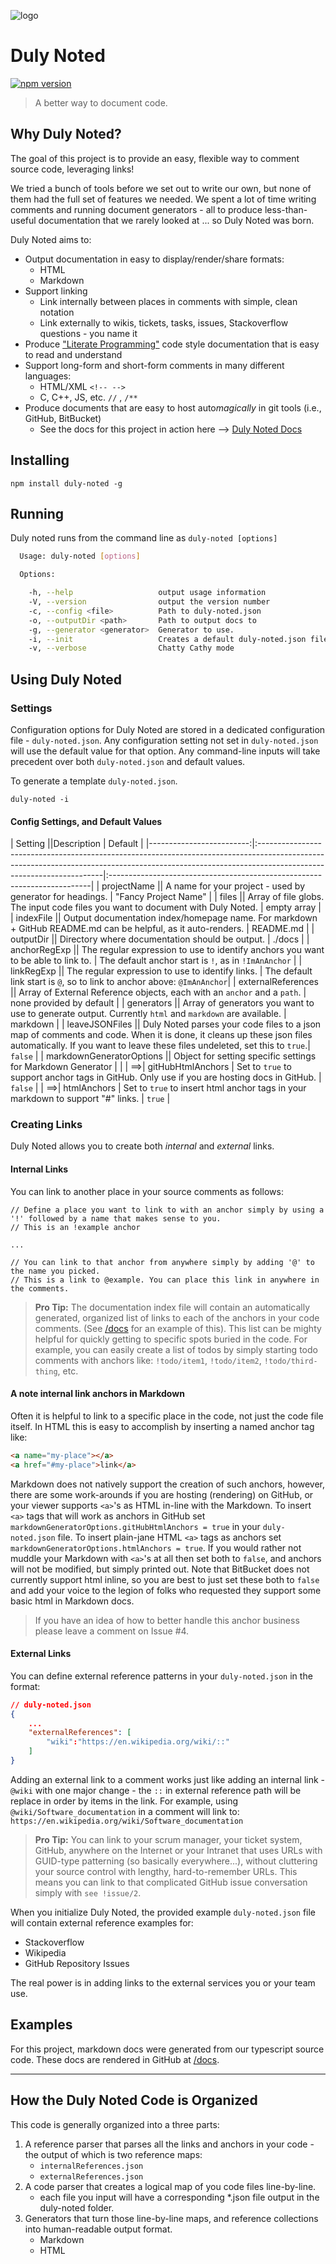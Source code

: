 ![logo](https://raw.githubusercontent.com/ShieldMyFiles/duly-noted/master/DNLogo.png)


# Duly Noted
[![npm version](https://badge.fury.io/js/duly-noted.svg)](https://badge.fury.io/js/duly-noted)

> A better way to document code.

## Why Duly Noted?
The goal of this project is to provide an easy, flexible way to comment source code, leveraging links! 

We tried a bunch of tools before we set out to write our own, but none of them had the full set of features we needed.
We spent a lot of time writing comments and running document generators - all to produce less-than-useful documentation
that we rarely looked at ... so Duly Noted was born.

Duly Noted aims to:
* Output documentation in easy to display/render/share formats:
    * HTML
    * Markdown
* Support linking
    * Link internally between places in comments with simple, clean notation
    * Link externally to wikis, tickets, tasks, issues, Stackoverflow questions - you name it
* Produce ["Literate Programming"](https://en.wikipedia.org/wiki/Literate_programming) code style documentation that is easy to read and understand
* Support long-form and short-form comments in many different languages:
    * HTML/XML `<!-- -->`
    * C, C++, JS, etc. `//` , `/**`
* Produce documents that are easy to host auto*magically* in git tools (i.e., GitHub, BitBucket)
    * See the docs for this project in action here --> [Duly Noted Docs](/docs)

## Installing
```
npm install duly-noted -g
```

## Running
Duly noted runs from the command line as `duly-noted [options]`
``` bash
  Usage: duly-noted [options]

  Options:

    -h, --help                   output usage information
    -V, --version                output the version number
    -c, --config <file>          Path to duly-noted.json
    -o, --outputDir <path>       Path to output docs to
    -g, --generator <generator>  Generator to use.
    -i, --init                   Creates a default duly-noted.json file
    -v, --verbose                Chatty Cathy mode
```

## Using Duly Noted

### Settings
Configuration options for Duly Noted are stored in a dedicated configuration file - `duly-noted.json`.
Any configuration setting not set in `duly-noted.json` will use the default value for that option. Any command-line inputs
will take precedent over both `duly-noted.json` and default values. 

To generate a template `duly-noted.json`.
```
duly-noted -i
```

#### Config Settings, and Default Values
| Setting                  ||Description                                                                                                                                                                                        | Default                                                                  |
|-------------------------:|:---------------------------------------------------------------------------------------------------------------------------------------------------------------------------------------------------|:-------------------------------------------------------------------------|
| projectName              || A name for your project - used by generator for headings.                                                                                                                                          | "Fancy Project Name"                                                    |
| files                    || Array of file globs. The input code files you want to document with Duly Noted.                                                                                                                    | empty array                                                             |
| indexFile                || Output documentation index/homepage name. For markdown + GitHub README.md can be helpful, as it auto-renders.                                                                                      | README.md                                                               |
| outputDir                || Directory where documentation should be output.                                                                                                                                                    | ./docs                                                                  |
| anchorRegExp             || The regular expression to use to identify anchors you want to be able to link to.                                                                                                                  | The default anchor start is `!`, as in `!ImAnAnchor`                    |
| linkRegExp               || The regular expression to use to identify links.                                                                                                                                                   | The default link start is `@`, so to link to anchor above: `@ImAnAnchor`|
| externalReferences       || Array of External Reference objects, each with an `anchor` and a `path`.                                                                                                                           | none provided by default                                                |
| generators               || Array of generators you want to use to generate output. Currently `html` and `markdown` are available.                                                                                             | markdown                                                                |
| leaveJSONFiles           || Duly Noted parses your code files to a json map of comments and code. When it is done, it cleans up these json files automatically. If you want to leave these files undeleted, set this to `true`.| `false`                                                                 |
| markdownGeneratorOptions || Object for setting specific settings for Markdown Generator                                                                                                                                        |                                                                         |
| ==>| gitHubHtmlAnchors    | Set to `true` to support anchor tags in GitHub. Only use if you are hosting docs in GitHub.                                                                                                        | `false`                                                                 |
| ==>| htmlAnchors          | Set to `true` to insert html anchor tags in your markdown to support "#" links.                                                                                                                    | `true`                                                                  |

### Creating Links
Duly Noted allows you to create both *internal* and *external* links.

#### Internal Links
You can link to another place in your source comments as follows:

```
// Define a place you want to link to with an anchor simply by using a '!' followed by a name that makes sense to you. 
// This is an !example anchor

...

// You can link to that anchor from anywhere simply by adding '@' to the name you picked. 
// This is a link to @example. You can place this link in anywhere in the comments.

```

> **Pro Tip:**
> The documentation index file will contain an automatically generated, organized list of links to each of the anchors in your code comments. (See [/docs](/docs) for an example of this). 
> This list can be mighty helpful for quickly getting to specific spots buried in the code. For example, you can easily create a list of todos by simply starting todo comments with anchors like: `!todo/item1`, `!todo/item2`, `!todo/third-thing`, etc.

#### A note internal link anchors in Markdown
Often it is helpful to link to a specific place in the code, not just the code file itself. In HTML this is easy to accomplish by inserting a named anchor tag like:
```html 
<a name="my-place"></a>
<a href="#my-place">link</a>
```
Markdown does not natively support the creation of such anchors, however, there are some work-arounds if you are hosting (rendering) on GitHub, or your viewer 
supports `<a>`'s as HTML in-line with the Markdown. To insert `<a>` tags that will work as anchors in GitHub set `markdownGeneratorOptions.gitHubHtmlAnchors = true` in your `duly-noted.json` file.
To insert plain-jane HTML `<a>` tags as anchors set `markdownGeneratorOptions.htmlAnchors = true`. If you would rather not muddle your Markdown with `<a>`'s at all then set both to `false`, and anchors will not be modified, but simply printed out.
Note that BitBucket does not currently support html inline, so you are best to just set these both to `false` and add your voice to the legion of folks who requested they support some basic html in Markdown docs.

> If you have an idea of how to better handle this anchor business please leave a comment on Issue #4. 

#### External Links

You can define external reference patterns in your `duly-noted.json` in the format:

``` json
// duly-noted.json
{
    ...
    "externalReferences": [
        "wiki":"https://en.wikipedia.org/wiki/::"
    ]
}
```

Adding an external link to a comment works just like adding an internal link - `@wiki` with one major change - the `::` in external reference path will be replace in order by items in the link. 
For example, using  `@wiki/Software_documentation` in a comment will link to: `https://en.wikipedia.org/wiki/Software_documentation`


> **Pro Tip:**
> You can link to your scrum manager, your ticket system, GitHub, anywhere on the Internet or your Intranet that uses URLs with GUID-type patterning (so basically everywhere...), without cluttering your source control with lengthy,
> hard-to-remember URLs. This means you can link to that complicated GitHub issue conversation simply with `see !issue/2`.

When you initialize Duly Noted, the provided example `duly-noted.json` file will contain external reference examples for:
* Stackoverflow
* Wikipedia
* GitHub Repository Issues

The real power is in adding links to the external services you or your team use. 

## Examples
For this project, markdown docs were generated from our typescript source code. These docs are rendered in GitHub at [/docs](/docs).


________________________________

## How the Duly Noted Code is Organized

This code is generally organized into a three parts:

1. A reference parser that parses all the links and anchors in your code - the output of which is two reference maps:
    * `internalReferences.json`
    * `externalReferences.json`
2. A code parser that creates a logical map of you code files line-by-line.
    * each file you input will have a corresponding *.json file output in the duly-noted folder.  
3. Generators that turn those line-by-line maps, and reference collections into human-readable output format. 
    * Markdown 
    * HTML